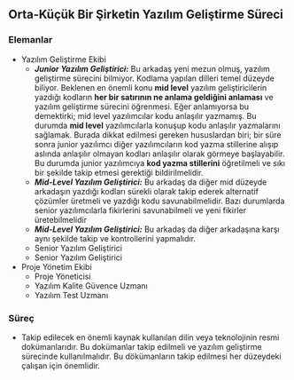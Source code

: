## Orta-Küçük Bir Şirketin Yazılım Geliştirme Süreci

### Elemanlar

- Yazılım Geliştirme Ekibi
  - **_Junior Yazılım Geliştirici:_** Bu arkadaş yeni mezun olmuş, yazılım geliştirme sürecini bilmiyor. Kodlama yapılan dilleri temel düzeyde biliyor. Beklenen en önemli konu **mid level** yazılım geliştiricilerin yazdığı kodların **her bir satırının ne anlama geldiğini anlaması** ve yazılım geliştirme sürecini öğrenmesi. Eğer anlamıyorsa bu demektirki; mid level yazılımcılar kodu anlaşılır yazmamış. Bu durumda **mid level** yazılımcılarla konuşup kodu anlaşılır yazmalarını sağlamak. Burada dikkat edilmesi gereken hususlardan biri; bir süre sonra junior yazılımcı diğer yazılımcıların kod yazma stillerine alışıp aslında anlaşılır olmayan kodları anlaşılır olarak görmeye başlayabilir. Bu durumda junior yazılımcıya **kod yazma stillerini** öğretilmeli ve sıkı bir şekilde takip etmesi gerektiği bildirilmelidir.
  - **_Mid-Level Yazılım Geliştirici:_** Bu arkadaş da diğer mid düzeyde arkadaşın yazdığı kodları sürekli olarak takip ederek alternatif çözümler üretmeli ve yazdığı kodu savunabilmelidir. Bazı durumlarda senior yazılımcılarla fikirlerini savunabilmeli ve yeni fikirler üretebilmelidir
  - **_Mid-Level Yazılım Geliştirici:_** Bu arkadaş da diğer arkadaşına karşı aynı şekilde takip ve kontrollerini yapmalıdır.
  - Senior Yazılım Geliştirici
  - Senior Yazılım Geliştirici
- Proje Yönetim Ekibi
  - Proje Yöneticisi
  - Yazılım Kalite Güvence Uzmanı
  - Yazılım Test Uzmanı

### Süreç

- Takip edilecek en önemli kaynak kullanılan dilin veya teknolojinin resmi dokümanlarıdır. Bu dokümanlar takip edilmeli ve yazılım geliştirme sürecinde kullanılmalıdır. Bu dökümanların takip edilmesi her düzeydeki çalışan için önemlidir.
